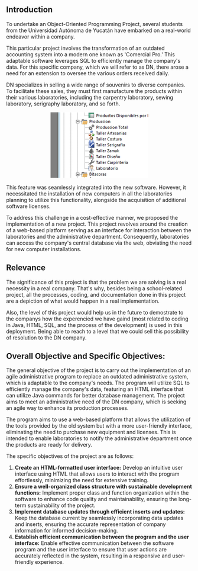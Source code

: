 ## Introduction

To undertake an Object-Oriented Programming Project, several students from the Universidad Autónoma de Yucatán have embarked on a real-world endeavor within a company.
    
This particular project involves the transformation of an outdated accounting system into a modern one known as 'Comercial Pro.' This adaptable software leverages SQL to efficiently manage the company's data. For this specific company, which we will refer to as DN, there arose a need for an extension to oversee the various orders received daily.

DN specializes in selling a wide range of souvenirs to diverse companies. To facilitate these sales, they must first manufacture the products within their various laboratories, including the carpentry laboratory, sewing laboratory, serigraphy laboratory, and so forth.

<p align="center">
  <img src="assets/LaboratoryComercialPro.png">
</p>


This feature was seamlessly integrated into the new software. However, it necessitated the installation of new computers in all the laboratories planning to utilize this functionality, alongside the acquisition of additional software licenses.

To address this challenge in a cost-effective manner, we proposed the implementation of a new project. This project revolves around the creation of a web-based platform serving as an interface for interaction between the laboratories and the administrative department. Consequently, laboratories can access the company's central database via the web, obviating the need for new computer installations.

## Relevance

The significance of this project is that the problem we are solving is a real necessity in a real company. That's why, besides being a school-related project, all the processes, coding, and documentation done in this project are a depiction of what would happen in a real implementation.

Also, the level of this project would help us in the future to demostrate to the companys how the experencied we have gaind (most related to coding in Java, HTML, SQL, and the process of the development) is used in this deployment. Being able to reach to a level that we could sell this possibility of resolution to the DN company.

## Overall Objective and Specific Objectives:

<p>The general objective of the project is to carry out the implementation of an agile administrative program to replace an outdated administrative system, which is adaptable to the company's needs. The program will utilize SQL to efficiently manage the company's data, featuring an HTML interface that can utilize Java commands for better database management. The project aims to meet an administrative need of the DN company, which is seeking an agile way to enhance its production processes.</p>

<p>The program aims to use a web-based platform that allows the utilization of the tools provided by the old system but with a more user-friendly interface, eliminating the need to purchase new equipment and licenses. This is intended to enable laboratories to notify the administrative department once the products are ready for delivery.</p>

<p>The specific objectives of the project are as follows:</p>

<ol>
  <li><strong>Create an HTML-formatted user interface:</strong> Develop an intuitive user interface using HTML that allows users to interact with the program effortlessly, minimizing the need for extensive training.</li>

  <li><strong>Ensure a well-organized class structure with sustainable development functions:</strong> Implement proper class and function organization within the software to enhance code quality and maintainability, ensuring the long-term sustainability of the project.</li>

  <li><strong>Implement database updates through efficient inserts and updates:</strong> Keep the database current by seamlessly incorporating data updates and inserts, ensuring the accurate representation of company information for informed decision-making.</li>

  <li><strong>Establish efficient communication between the program and the user interface:</strong> Enable effective communication between the software program and the user interface to ensure that user actions are accurately reflected in the system, resulting in a responsive and user-friendly experience.</li>
</ol>
